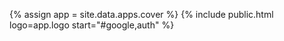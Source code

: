 {% assign app = site.data.apps.cover %}
{% include public.html logo=app.logo start="#google,auth" %}